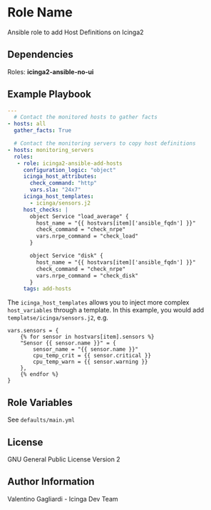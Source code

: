 Role Name
========

Ansible role to add Host Definitions on Icinga2

Dependencies
------------

Roles: **icinga2-ansible-no-ui**

Example Playbook
-------------------------

```yaml
---
  # Contact the monitored hosts to gather facts
- hosts: all
  gather_facts: True

  # Contact the monitoring servers to copy host definitions
- hosts: monitoring_servers
  roles:
   - role: icinga2-ansible-add-hosts
     configuration_logic: "object"
     icinga_host_attributes:
       check_command: "http"
       vars.sla: "24x7"
     icinga_host_templates:
       - icinga/sensors.j2
     host_checks: |
       object Service "load_average" {
         host_name = "{{ hostvars[item]['ansible_fqdn'] }}"
         check_command = "check_nrpe"
         vars.nrpe_command = "check_load"
       }

       object Service "disk" {
         host_name = "{{ hostvars[item]['ansible_fqdn'] }}"
         check_command = "check_nrpe"
         vars.nrpe_command = "check_disk"
       }
     tags: add-hosts

```

The `icinga_host_templates` allows you to inject more complex
`host_variables` through a template.
In this example, you would add `templatse/icinga/sensors.j2`, e.g.

```
vars.sensors = {
    {% for sensor in hostvars[item].sensors %}
    "Sensor {{ sensor.name }}" = {
        sensor_name = "{{ sensor.name }}"
        cpu_temp_crit = {{ sensor.critical }}
        cpu_temp_warn = {{ sensor.warning }}
    },
    {% endfor %}
}
```

Role Variables
--------------

See `defaults/main.yml`

License
-------

GNU General Public License Version 2

Author Information
------------------

Valentino Gagliardi - Icinga Dev Team
